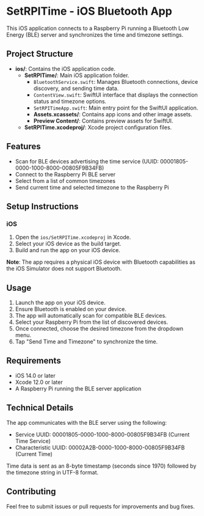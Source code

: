 # SetRPITime - iOS Bluetooth App

This iOS application connects to a Raspberry Pi running a Bluetooth Low Energy (BLE) server and synchronizes the time and timezone settings.

## Project Structure

- **ios/**: Contains the iOS application code.
  - **SetRPITime/**: Main iOS application folder.
    - `BluetoothService.swift`: Manages Bluetooth connections, device discovery, and sending time data.
    - `ContentView.swift`: SwiftUI interface that displays the connection status and timezone options.
    - `SetRPITimeApp.swift`: Main entry point for the SwiftUI application.
    - **Assets.xcassets/**: Contains app icons and other image assets.
    - **Preview Content/**: Contains preview assets for SwiftUI.
  - **SetRPITime.xcodeproj/**: Xcode project configuration files.

## Features

- Scan for BLE devices advertising the time service (UUID: 00001805-0000-1000-8000-00805F9B34FB)
- Connect to the Raspberry Pi BLE server
- Select from a list of common timezones
- Send current time and selected timezone to the Raspberry Pi

## Setup Instructions

### iOS

1. Open the `ios/SetRPITime.xcodeproj` in Xcode.
2. Select your iOS device as the build target.
3. Build and run the app on your iOS device.

**Note**: The app requires a physical iOS device with Bluetooth capabilities as the iOS Simulator does not support Bluetooth.

## Usage

1. Launch the app on your iOS device.
2. Ensure Bluetooth is enabled on your device.
3. The app will automatically scan for compatible BLE devices.
4. Select your Raspberry Pi from the list of discovered devices.
5. Once connected, choose the desired timezone from the dropdown menu.
6. Tap "Send Time and Timezone" to synchronize the time.

## Requirements

- iOS 14.0 or later
- Xcode 12.0 or later
- A Raspberry Pi running the BLE server application

## Technical Details

The app communicates with the BLE server using the following:
- Service UUID: 00001805-0000-1000-8000-00805F9B34FB (Current Time Service)
- Characteristic UUID: 00002A2B-0000-1000-8000-00805F9B34FB (Current Time)

Time data is sent as an 8-byte timestamp (seconds since 1970) followed by the timezone string in UTF-8 format.

## Contributing

Feel free to submit issues or pull requests for improvements and bug fixes.